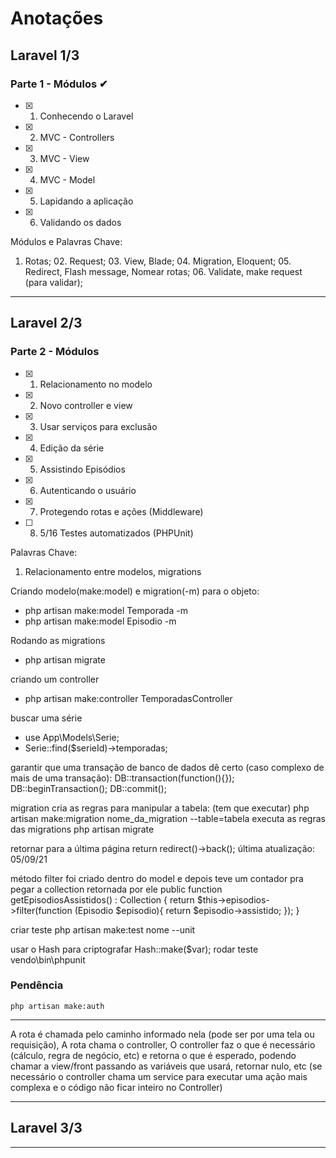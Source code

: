 # Anotações

## Laravel 1/3

### Parte 1 - Módulos ✔
- [x] 01. Conhecendo o Laravel       
- [x] 02. MVC - Controllers          
- [x] 03. MVC - View                 
- [x] 04. MVC - Model                
- [x] 05. Lapidando a aplicação      
- [x] 06. Validando os dados         

Módulos e Palavras Chave:
01. Rotas; 02. Request; 03. View, Blade; 04. Migration, Eloquent; 05. Redirect, Flash message, Nomear rotas; 06. Validate, make request (para validar);

---

## Laravel 2/3

### Parte 2 - Módulos
- [x] 01. Relacionamento no modelo
- [x] 02. Novo controller e view 
- [x] 03. Usar serviços para exclusão 
- [x] 04. Edição da série 
- [x] 05. Assistindo Episódios 
- [x] 06. Autenticando o usuário
- [x] 07. Protegendo rotas e ações (Middleware)
- [ ] 08. 5/16 Testes automatizados (PHPUnit)

Palavras Chave:
01. Relacionamento entre modelos, migrations

Criando modelo(make:model) e migration(-m) para o objeto:
<ul>
    <li> php artisan make:model Temporada -m </li>
    <li> php artisan make:model Episodio -m </li>
</ul>


Rodando as migrations
<ul>
    <li>php artisan migrate</li>
</ul>

criando um controller
<ul>
   <li> php artisan make:controller TemporadasController</ul>
</ul>

buscar uma série
<ul>
    <li> use App\Models\Serie; </li>
    <li> Serie::find($serieId)->temporadas; </li>
</ul>

garantir que uma transação de banco de dados dê certo (caso complexo de mais de uma transação):
    DB::transaction(function(){});
    DB::beginTransaction();
    DB::commit();

migration cria as regras para manipular a tabela: (tem que executar)
    php artisan make:migration nome_da_migration --table=tabela
executa as regras das migrations
    php artisan migrate

retornar para a última página
    return redirect()->back();
última atualização: 05/09/21

método filter foi criado dentro do model e depois teve um contador pra pegar a collection retornada por ele
    public function getEpisodiosAssistidos() : Collection
    {
        return $this->episodios->filter(function (Episodio $episodio){
            return $episodio->assistido;
        });
    }

criar teste
    php artisan make:test nome --unit

usar o Hash para criptografar
    Hash::make($var);
rodar teste
    vendo\bin\phpunit


### Pendência
    php artisan make:auth

---

A rota é chamada pelo caminho informado nela (pode ser por uma tela ou requisição), 
A rota chama o controller, 
O controller faz o que é necessário (cálculo, regra de negócio, etc) e retorna o que é esperado, podendo chamar a view/front passando as variáveis que usará, retornar nulo, etc
(se necessário o controller chama um service para executar uma ação mais complexa e o código não ficar inteiro no Controller)

---
## Laravel 3/3

---
